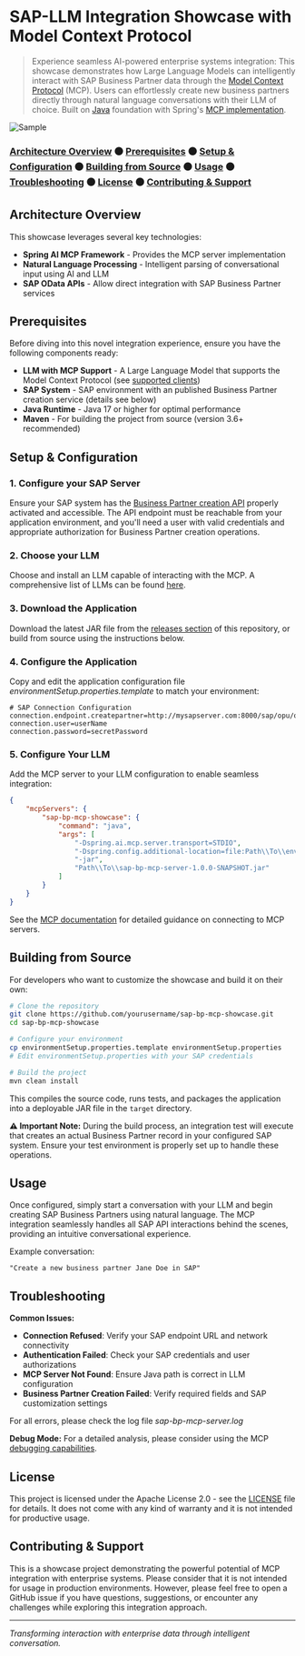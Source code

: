 # SAP-LLM Integration Showcase with Model Context Protocol

> Experience seamless AI-powered enterprise systems integration: This showcase demonstrates how Large Language Models can intelligently interact with SAP Business Partner data through the [Model Context Protocol](https://modelcontextprotocol.io/) (MCP). Users can effortlessly create new business partners directly through natural language conversations with their LLM of choice. Built on [Java](https://adoptopenjdk.net/) foundation with Spring's [MCP implementation](https://docs.spring.io/spring-ai/reference/api/mcp/mcp-overview.html).

![Sample](https://github.com/user-attachments/assets/281e5182-5093-4500-b490-ea158c4ad905)

### [Architecture Overview](#architecture-overview) ⚫ [Prerequisites](#prerequisites) ⚫ [Setup & Configuration](#setup--configuration) ⚫ [Building from Source](#building-from-source) ⚫ [Usage](#usage) ⚫ [Troubleshooting](#troubleshooting) ⚫ [License](#license) ⚫ [Contributing & Support](#contributing--support)


## Architecture Overview

This showcase leverages several key technologies:

- **Spring AI MCP Framework** - Provides the MCP server implementation
- **Natural Language Processing** - Intelligent parsing of conversational input using AI and LLM
- **SAP OData APIs** - Allow direct integration with SAP Business Partner services  

## Prerequisites
Before diving into this novel integration experience, ensure you have the following components ready:

- **LLM with MCP Support** - A Large Language Model that supports the Model Context Protocol (see [supported clients](https://modelcontextprotocol.io/clients))
- **SAP System** - SAP environment with an published Business Partner creation service (details see below)
- **Java Runtime** - Java 17 or higher for optimal performance
- **Maven** - For building the project from source (version 3.6+ recommended)

## Setup & Configuration

### 1. Configure your SAP Server
Ensure your SAP system has the [Business Partner creation API](https://api.sap.com/api/API_BUSINESS_PARTNER/path/post_A_BusinessPartner) properly activated and accessible. The API endpoint must be reachable from your application environment, and you'll need a user with valid credentials and appropriate authorization for Business Partner creation operations.
  
### 2. Choose your LLM
Choose and install an LLM capable of interacting with the MCP. A comprehensive list of LLMs can be found [here](https://modelcontextprotocol.io/clients).

### 3. Download the Application
Download the latest JAR file from the [releases section](../../releases) of this repository, or build from source using the instructions below.

### 4. Configure the Application
Copy and edit the application configuration file _environmentSetup.properties.template_ to match your environment:

```properties
# SAP Connection Configuration
connection.endpoint.createpartner=http://mysapserver.com:8000/sap/opu/odata/sap/API_BUSINESS_PARTNER/A_BusinessPartner
connection.user=userName
connection.password=secretPassword
```
### 5. Configure Your LLM
Add the MCP server to your LLM configuration to enable seamless integration:

```json
{
	"mcpServers": {
		"sap-bp-mcp-showcase": {
			"command": "java",
			"args": [
				"-Dspring.ai.mcp.server.transport=STDIO",
				"-Dspring.config.additional-location=file:Path\\To\\environmentSetup.properties",
				"-jar",
				"Path\\To\\sap-bp-mcp-server-1.0.0-SNAPSHOT.jar"
			]
		}		
	}
}
```
See the [MCP documentation](https://modelcontextprotocol.io/docs/develop/connect-local-servers) for detailed guidance on connecting to MCP servers.

## Building from Source
For developers who want to customize the showcase and build it on their own:

```bash
# Clone the repository
git clone https://github.com/yourusername/sap-bp-mcp-showcase.git
cd sap-bp-mcp-showcase

# Configure your environment
cp environmentSetup.properties.template environmentSetup.properties
# Edit environmentSetup.properties with your SAP credentials

# Build the project
mvn clean install
```

This compiles the source code, runs tests, and packages the application into a deployable JAR file in the `target` directory.

**⚠️ Important Note:** During the build process, an integration test will execute that creates an actual Business Partner record in your configured SAP system. Ensure your test environment is properly set up to handle these operations.

## Usage

Once configured, simply start a conversation with your LLM and begin creating SAP Business Partners using natural language. The MCP integration seamlessly handles all SAP API interactions behind the scenes, providing an intuitive conversational experience.

Example conversation:
```
"Create a new business partner Jane Doe in SAP"
```

## Troubleshooting

**Common Issues:**

- **Connection Refused**: Verify your SAP endpoint URL and network connectivity
- **Authentication Failed**: Check your SAP credentials and user authorizations
- **MCP Server Not Found**: Ensure Java path is correct in LLM configuration
- **Business Partner Creation Failed**: Verify required fields and SAP customization settings

For all errors, please check the log file _sap-bp-mcp-server.log_

**Debug Mode:**
For a detailed analysis, please consider using the MCP [debugging capabilities](https://modelcontextprotocol.io/legacy/tools/debugging).

## License

This project is licensed under the Apache License 2.0 - see the [LICENSE](LICENSE) file for details. It does not come with any kind of warranty and it is not intended for productive usage.

## Contributing & Support

This is a showcase project demonstrating the powerful potential of MCP integration with enterprise systems. Please consider that it is not intended for usage in production environments. However, please feel free to open a GitHub issue if you have questions, suggestions, or encounter any challenges while exploring this integration approach.

---

*Transforming interaction with enterprise data through intelligent conversation.*
